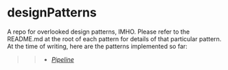 # designPatterns
A repo for overlooked design patterns, IMHO.  Please refer to the README.md at the root of each pattern for details of that particular pattern.  At the time of writing, here are the patterns implemented so far:
>>- _[Pipeline](https://github.com/dlevine278/designPatterns/blob/main/Pipeline/README.md)_

